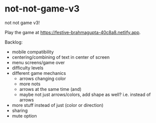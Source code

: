 # not-not-game-v3
not not game v3!

Play the game at https://festive-brahmagupta-40c8a8.netlify.app.

Backlog:
- mobile compatibility
- centering/combining of text in center of screen
- menu screens/game over
- difficulty levels
- different game mechanics
  - arrows changing color
  - more nots
  - arrows at the same time (and)
  - maybe not just arrows/colors, add shape as well? i.e. instead of arrows
- more stuff instead of just (color or direction)
- sharing
- mute option
